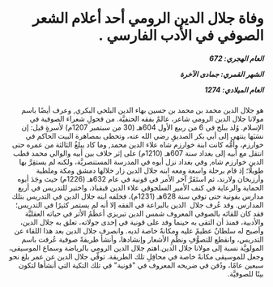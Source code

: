 <h1 dir="rtl">وفاة جلال الدين الرومي أحد أعلام الشعر الصوفي في الأدب الفارسي .</h1>

<h5 dir="rtl">العام الهجري:  672

الشهر القمري: جمادى الآخرة

العام الميلادي: 1274</h5>

<p dir="rtl">هو جلال الدين محمد بن محمد بن حسين بهاء الدين البلخي البكري, وعرف أيضًا باسم مولانا جلال الدين الرومي شاعر، عالمٌ بفقه الحنفيَّة. من فحولِ شعراء الصوفية في الإسلام. وُلد ببلخ في 6 من ربيع الأول 604هـ (30 من سبتمبر 1207م) لأسرةٍ قيل: إن نسَبَها ينتهي إلى أبي بكر الصديقِ رضي الله عنه، وتحظى بمصاهرة البيت الحاكم في خوارزم، وأمُّه كانت ابنة خوارزم شاه علاء الدين محمد, وما كاد يبلغُ الثالثة من عمره حتى انتقل مع أبيه إلى بغداد سنة 607هـ (1210م) على إثر خلاف بين أبيه والوالي محمد قطب الدين خوارزم شاه, وفي بغداد نزل أبوه في المدرسة المستنصريَّة، ولكنه لم يستقِرَّ بها طويلًا؛ إذ قام برحلة واسعة ومعه ابنه جلال الدين زار خلالها دمشق ومكة وملطية وأرزبخان ولارند، ثم استَقَرَّ آخر الأمر في قونية في عام 632هـ (1226م) حيث وجَدَ أبوه الحماية والرعاية في كنف الأمير السلجوقي علاء الدين قبقباذ، واختير للتدريس في أربع مدارس بقونية حتى توفي سنة 628هـ (1231م)، فخلفه ابنه جلال الدين في التدريس بتلك المدارس. وقد عُرف جلال  الدين بالبراعة في الفقه إلا أنه لم يستمر كثيرًا في التدريس؛ فقد كان للقائه بالصوفي المعروف شمس الدين تبريزي أعظَمُ الأثر في حياته العقليَّة والأدبية، فمنذ أن التقى به حينما وفد على قونية في إحدى جولاته، تعلق به جلال الدين، وأصبح له سلطانٌ عظيمٌ عليه ومكانةٌ خاصة لديه. وانصرف جلال الدين بعد هذا اللقاء عن التدريس، وانقطع للتصوُّفِ ونظْمِ الأشعار وإنشادها، وأنشأ طريقةً صوفية عُرفت باسم المولويَّة نسبة إلى مولانا جلال الدين.اهتم جلال الدين الرومي بالرياضة وسماع الموسيقى، وجعل للموسيقى مكانةً خاصة في محافِلِ تلك الطريقة. توفِّي جلال الدين عن عمر بلغ نحو سبعين عامًا، ودُفن في ضريحه المعروف في "قونية" في تلك التكية التي أنشأها لتكون بيتًا للصوفيَّة.</p></br>
